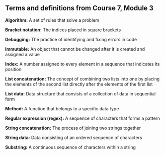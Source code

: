 ## **Terms and definitions from Course 7, Module 3**

**Algorithm:** A set of rules that solve a problem

**Bracket notation:** The indices placed in square brackets 

**Debugging:** The practice of identifying and fixing errors in code

**Immutable:** An object that cannot be changed after it is created and assigned a value

**Index:** A number assigned to every element in a sequence that indicates its position

**List concatenation:** The concept of combining two lists into one by placing the elements of the second list directly after the elements of the first list

**List data:** Data structure that consists of a collection of data in sequential form

**Method:** A function that belongs to a specific data type

**Regular expression (regex):** A sequence of characters that forms a pattern

**String concatenation:** The process of joining two strings together

**String data:** Data consisting of an ordered sequence of characters

**Substring:** A continuous sequence of characters within a string